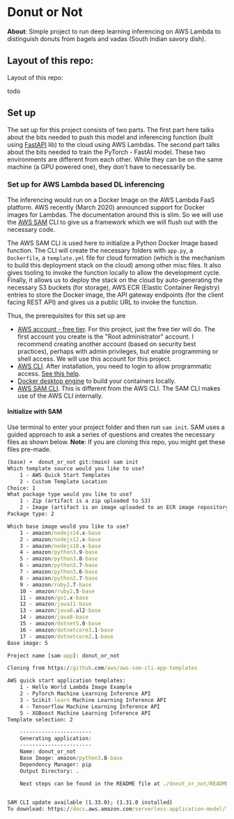 # Donut or Not
**About**: Simple project to run deep learning inferencing on AWS Lambda to distinguish donuts from bagels and vadas (South Indian savory dish).

## Layout of this repo:
Layout of this repo:

todo 

## Set up
The set up for this project consists of two parts. The first part here talks about the bits needed to push this model and inferencing function (built using [FastAPI](https://fastapi.tiangolo.com/) lib) to the cloud using AWS Lambdas. The second part talks about the bits needed to train the PyTorch - FastAI model. These two environments are different from each other. While they can be on the same machine (a GPU powered one), they don't have to necessarily be.

### Set up for AWS Lambda based DL inferencing
The inferencing would run on a Docker Image on the AWS Lambda FaaS platform. AWS recently (March 2020) announced support for Docker images for Lambdas. The documentation around this is slim. So we will use the [AWS SAM](https://docs.aws.amazon.com/serverless-application-model/latest/developerguide/serverless-sam-cli-using-build.html) CLI to give us a framework which we will flush out with the necessary code.

The AWS SAM CLI is used here to initialize a Python Docker Image based function. The CLI will create the necessary folders with `app.py`, a `Dockerfile`, a `template.yml` file for cloud formation (which is the mechanism to build this deployment stack on the cloud) among other misc files. It also gives tooling to invoke the function locally to allow the development cycle. Finally, it allows us to deploy the stack on the cloud by auto-generating the necessary S3 buckets (for storage), AWS ECR (Elastic Container Registry) entries to store the Docker image, the API gateway endpoints (for the client facing REST API) and gives us a public URL to invoke the function.

Thus, the prerequisites for this set up are

 * [AWS account - free tier](https://aws.amazon.com/free/?nc2=h_ql_pr_ft). For this project, just the free tier will do. The first account you create is the "Root administrator" account. I recommend creating another account (based on security best practices), perhaps with admin privileges, but enable programming or shell access. We will use this account for this project.
 * [AWS CLI](https://aws.amazon.com/cli/). After installation, you need to login to allow programmatic access. [See this help](https://docs.aws.amazon.com/cli/latest/userguide/cli-configure-files.html).
 * [Docker desktop engine](https://www.docker.com/products/docker-desktop) to build your containers locally.
 * [AWS SAM CLI](https://docs.aws.amazon.com/serverless-application-model/latest/developerguide/serverless-sam-cli-install.html). This is different from the AWS CLI. The SAM CLI makes use of the AWS CLI internally.

#### Initialize with SAM
Use terminal to enter your project folder and then run `sam init`. SAM uses a guided approach to ask a series of questions and creates the necessary files as shown below. **Note**: If you are cloning this repo, you might get these files pre-made.

```cmd
(base) ➜  donut_or_not git:(main) sam init
Which template source would you like to use?
	1 - AWS Quick Start Templates
	2 - Custom Template Location
Choice: 1
What package type would you like to use?
	1 - Zip (artifact is a zip uploaded to S3)	
	2 - Image (artifact is an image uploaded to an ECR image repository)
Package type: 2

Which base image would you like to use?
	1 - amazon/nodejs14.x-base
	2 - amazon/nodejs12.x-base
	3 - amazon/nodejs10.x-base
	4 - amazon/python3.9-base
	5 - amazon/python3.8-base
	6 - amazon/python3.7-base
	7 - amazon/python3.6-base
	8 - amazon/python2.7-base
	9 - amazon/ruby2.7-base
	10 - amazon/ruby2.5-base
	11 - amazon/go1.x-base
	12 - amazon/java11-base
	13 - amazon/java8.al2-base
	14 - amazon/java8-base
	15 - amazon/dotnet5.0-base
	16 - amazon/dotnetcore3.1-base
	17 - amazon/dotnetcore2.1-base
Base image: 5

Project name [sam-app]: donut_or_not

Cloning from https://github.com/aws/aws-sam-cli-app-templates

AWS quick start application templates:
	1 - Hello World Lambda Image Example
	2 - PyTorch Machine Learning Inference API
	3 - Scikit-learn Machine Learning Inference API
	4 - Tensorflow Machine Learning Inference API
	5 - XGBoost Machine Learning Inference API
Template selection: 2

    -----------------------
    Generating application:
    -----------------------
    Name: donut_or_not
    Base Image: amazon/python3.8-base
    Dependency Manager: pip
    Output Directory: .

    Next steps can be found in the README file at ./donut_or_not/README.md
        

SAM CLI update available (1.33.0); (1.31.0 installed)
To download: https://docs.aws.amazon.com/serverless-application-model/latest/developerguide/serverless-sam-cli-install.html
```
